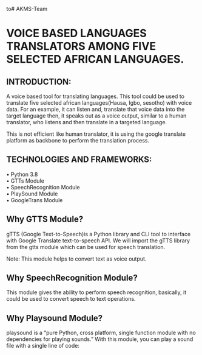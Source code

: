 to# AKMS-Team
# VOICE BASED LANGUAGES TRANSLATORS AMONG FIVE SELECTED AFRICAN LANGUAGES. <br> 
## INTRODUCTION: <br> 
A voice based tool for translating languages. This tool could be used to translate five selected african languages(Hausa, Igbo, sesotho) with voice data. For an example, it can listen and, translate that voice data into the target language then, it speaks out as a voice output, similar to a human translator, who listens and then translate in a targeted language. <br> 

This is not efficient like human translator, it is using the google translate platform as backbone to perform the translation process.
## TECHNOLOGIES AND FRAMEWORKS: 
• Python 3.8 <br> 
• GTTs Module <br>
• SpeechRecognition Module <br> 
• PlaySound Module <br> 
• GoogleTrans Module <br>

## Why GTTS Module? 

gTTS (Google Text-to-Speech)is a Python library and CLI tool to interface with Google Translate text-to-speech API. We will import the gTTS library from the gtts module which can be used for speech translation.

Note: This module helps to convert text as voice output. 

## Why SpeechRecognition Module? 

This module gives the ability to perform speech recognition, basically, it could be used to convert speech to text operations.

## Why Playsound Module? 

playsound is a “pure Python, cross platform, single function module with no dependencies for playing sounds.” With this module, you can play a sound file with a single line of code:
